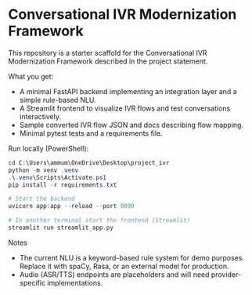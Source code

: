 # Conversational IVR Modernization Framework

This repository is a starter scaffold for the Conversational IVR Modernization Framework described in the project statement.

What you get:
- A minimal FastAPI backend implementing an integration layer and a simple rule-based NLU.
- A Streamlit frontend to visualize IVR flows and test conversations interactively.
- Sample converted IVR flow JSON and docs describing flow mapping.
- Minimal pytest tests and a requirements file.

Run locally (PowerShell):

```powershell
cd C:\Users\ammum\OneDrive\Desktop\project_ivr
python -m venv .venv
.\.venv\Scripts\Activate.ps1
pip install -r requirements.txt

# Start the backend
uvicorn app:app --reload --port 8000

# In another terminal start the frontend (Streamlit)
streamlit run streamlit_app.py
```

Notes
- The current NLU is a keyword-based rule system for demo purposes. Replace it with spaCy, Rasa, or an external model for production.
- Audio (ASR/TTS) endpoints are placeholders and will need provider-specific implementations.
